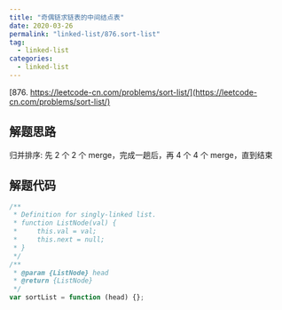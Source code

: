 ```yaml
---
title: "奇偶链求链表的中间结点表"
date: 2020-03-26
permalink: "linked-list/876.sort-list"
tag:
  - linked-list
categories:
  - linked-list
---
```


[876. https://leetcode-cn.com/problems/sort-list/](https://leetcode-cn.com/problems/sort-list/)

## 解题思路

归并排序: 先 2 个 2 个 merge，完成一趟后，再 4 个 4 个 merge，直到结束

## 解题代码

```js
/**
 * Definition for singly-linked list.
 * function ListNode(val) {
 *     this.val = val;
 *     this.next = null;
 * }
 */
/**
 * @param {ListNode} head
 * @return {ListNode}
 */
var sortList = function (head) {};
```
